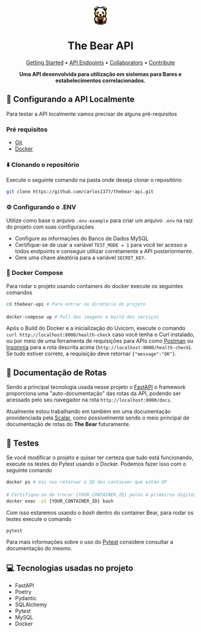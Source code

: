 <p align="center" ><img align="center" src="github-logo.png" width=50></p>
<h1 align="center">The Bear API </h1>

<p align="center">
 <a href="#started">Getting Started</a> • 
  <a href="#routes">API Endpoints</a> •
 <a href="#colab">Collaborators</a> •
 <a href="#contribute">Contribute</a>
</p>

<p align="center">
  <b>Uma API desenvolvida para utilização em sistemas para Bares e estabelecimentos correlacionados.</b>
</p>


<h2 id="started">🚀 Configurando a API Localmente</h2>

Para testar a API localmente vamos precisar de alguns pré-requisitos

### Pré requisitos

- [Git](https://git-scm.com/downloads)
- [Docker](https://www.docker.com/get-started/)

### ⬇️ Clonando o repositório

Execute o seguinte comando na pasta onde deseja clonar o repositório

```bash
git clone https://github.com/carlos1377/thebear-api.git
```

### ⚙️ Configurando o .ENV

Utilize como base o arquivo `.env-example` para criar um arquivo `.env` na raiz do projeto com suas configurações

 - Configure as informações do Banco de Dados MySQL
 - Certifique-se de usar a variável `TEST_MODE = 1` para você ter acesso a todos endpoints e conseguir utilizar corretamente a API posteriormente.
 - Gere uma chave aleatória para a variável `SECRET_KEY`.

### 🐳 Docker Compose

Para rodar o projeto usando containers do docker execute os seguintes comandos

```bash
cd thebear-api # Para entrar no diretório do projeto

docker-compose up # Pull das imagens e build dos serviços
```
Após o Build do Docker e a inicialização do Uvicorn, execute o comando `curl http://localhost:8000/health-check` caso você tenha o Curl instalado, ou por meio de uma ferramenta de requisições para APIs como [Postman](https://www.postman.com/downloads/) ou [Insomnia](https://insomnia.rest/download) para a rota descrita acima (`http://localhost:8000/health-check`). Se tudo estiver correto, a requisição deve retornar `{"message":"OK"}`.

## 🚩 Documentação de Rotas

Sendo a principal tecnologia usada nesse projeto o [FastAPI](https://fastapi.tiangolo.com/) o framework proporciona uma "auto-documentação" das rotas da API, podendo ser acessado pelo seu navegador na rota `http://localhost:8000/docs`. 

Atualmente estou trabalhando em também em uma documentação providenciada pela [Scalar](https://docs.scalar.com), como possivelmente sendo o meio principal de documentação de rotas do **The Bear** futuramente.

## 🚧 Testes

Se você modificar o projeto e quiser ter certeza que tudo está funcionando, execute os testes do Pytest usando o Docker. Podemos fazer isso com o seguinte comando 

```bash
docker ps # Vai nos retornar o ID dos container que estão UP

# Certifique-se de trocar {YOUR_CONTAINER_ID} pelos 4 primeiros digitos do ID do container Bear
docker exec -it {YOUR_CONTAINER_ID} bash
```

Com isso estaremos usando o *bash* dentro do container Bear, para rodar os testes execute o comando
```bash
pytest
```
 
Para mais informações sobre o uso do [Pytest](https://docs.pytest.org) considere consultar a documentação do mesmo.

## 💻 Tecnologias usadas no projeto

- FastAPI
- Poetry
- Pydantic
- SQLAlchemy
- Pytest
- MySQL
- Docker